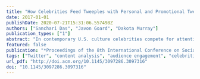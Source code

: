 ```yaml
---
title: "How Celebrities Feed Tweeples with Personal and Promotional Tweets: Celebrity Twitter Use and Audience Engagement"
date: 2017-01-01
publishDate: 2020-07-21T15:31:06.557498Z
authors: ["Sanchari Das", "Javon Goard", "Dakota Murray"]
publication_types: ["1"]
abstract: "In contemporary U.S. culture celebrities compete for attention and publicize their work using social media tools. Twitter is a popular platform that celebrities use to post a variety of content, however little is known about the potency of these different types of content to draw audience attention and participation. In this paper, we outline a scheme for classifying content created by celebrity users on Twitter and analyze the audience engagement to these diverse types of tweets. We find that different types of content produce different levels of audience engagement and that a celebrity's everyday usage of Twitter (selfies, photos of travels, humour, etc.) produces the most engagement, followed by self-endorsement and commentary about society. But we also find that these patterns vary between celebrities, and audiences are not identical in their response to the content. We likewise determine that there is some other source of unexplained variation, likely resulting from Twitter's recommendation algorithms or external media coverage. As part of our study, we propose a unique coding scheme which enhances the effectiveness of inter-coder reliability, reducing the time to code."
featured: false
publication: "*Proceedings of the 8th International Conference on Social Media & Society*"
tags: ["Twitter", "content analysis", "audience engagement", "celebrities", "social media"]
url_pdf: "http://doi.acm.org/10.1145/3097286.3097316"
doi: "10.1145/3097286.3097316"
---
```


